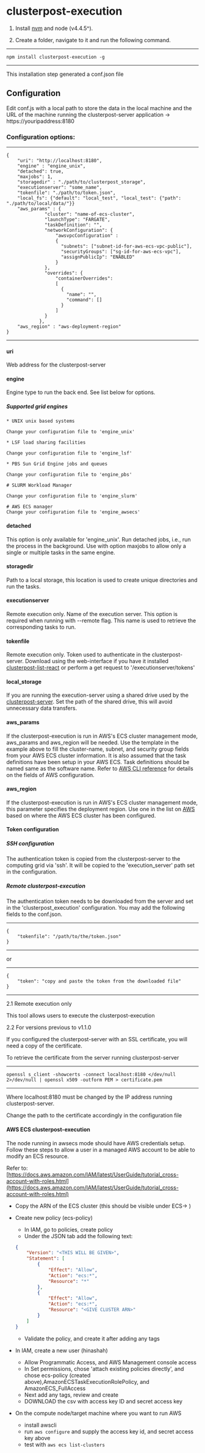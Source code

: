 
# clusterpost-execution

1. Install [nvm](https://github.com/creationix/nvm[nvm) and node (v4.4.5^).

2. Create a folder, navigate to it and run the following command.

----
	npm install clusterpost-execution -g
----

This installation step generated a conf.json file

## Configuration

Edit conf.js with a local path to store the data in the local machine and the URL of the machine running the clusterpost-server application -> https://youripaddress:8180

### Configuration options:
----
	{
		"uri": "http://localhost:8180",
		"engine" : "engine_unix",
		"detached": true,
		"maxjobs": 1,
		"storagedir" : "./path/to/clusterpost_storage",
		"executionserver": "some_name",
		"tokenfile": "./path/to/token.json",
		"local_fs": {"default": "local_test", "local_test": {"path": "./path/to/local/data/"}}
		"aws_params" : {
				  "cluster": "name-of-ecs-cluster",
				  "launchType": "FARGATE",
				  "taskDefinition": "",
				  "networkConfiguration": {
				      "awsvpcConfiguration" :
				      {
				        "subnets": ["subnet-id-for-aws-ecs-vpc-public"],
				        "securityGroups": ["sg-id-for-aws-ecs-vpc"],
				        "assignPublicIp": "ENABLED"
				      }
				  },
				  "overrides": {
				      "containerOverrides":
				      [
				        {
				          "name": "",
				          "command": []
				        }
				      ]
				  }
				},
		"aws_region" : "aws-deployment-region"
	}
----

#### uri

Web address for the clusterpost-server

#### engine

Engine type to run the back end. See list below for options.

##### Supported grid engines

	* UNIX unix based systems

	Change your configuration file to 'engine_unix'

	* LSF load sharing facilities

	Change your configuration file to 'engine_lsf'

	* PBS Sun Grid Engine jobs and queues

	Change your configuration file to 'engine_pbs'

	# SLURM Workload Manager

	Change your configuration file to 'engine_slurm'

	# AWS ECS manager
	Change your configuration file to 'engine_awsecs'

#### detached

This option is only available for 'engine_unix'.
Run detached jobs, i.e., run the process in the background. Use with option maxjobs to allow only a single or multiple tasks in the same engine.

#### storagedir

Path to a local storage, this location is used to create unique directories and run the tasks.

#### executionserver

Remote execution only.
Name of the execution server. This option is required when running with --remote flag.
This name is used to retrieve the corresponding tasks to run.

#### tokenfile

Remote execution only.
Token used to authenticate in the clusterpost-server.
Download using the web-interface if you have it installed [clusterpost-list-react](https://www.npmjs.com/package/clusterpost-list-react) or perform a get request to '/executionserver/tokens'

#### local_storage

If you are running the execution-server using a shared drive used by the [clusterpost-server](https://www.npmjs.com/package/clusterpost-server). Set the path of the shared drive, this
will avoid unnecessary data transfers.

#### aws_params

If the clusterpost-execution is run in AWS's ECS cluster management mode, aws_params and aws_region will be needed. Use the template in the example above to fill the cluster-name, subnet, and security group fields from your AWS ECS cluster information. It is also assumed that the task definitions have been setup in your AWS ECS. Task definitions should be named same as the software name. Refer to [AWS CLI reference](https://docs.aws.amazon.com/cli/latest/reference/ecs/run-task.html) for details on the fields of AWS configuration.

#### aws_region

If the clusterpost-execution is run in AWS's ECS cluster management mode, this parameter specifies the deployment region. Use one in the list on [AWS](https://docs.aws.amazon.com/AmazonECS/latest/userguide/what-is-fargate.html) based on where the AWS ECS cluster has been configured.

#### Token configuration

##### SSH configuration

The authentication token is copied from the clusterpost-server to the computing grid via 'ssh'. It will be copied to the
'execution_server' path set in the configuration.

##### Remote clusterpost-execution

The authentication token needs to be downloaded from the server and set in the 'clusterpost_execution' configuration.
You may add the following fields to the conf.json.

----
	{
		"tokenfile": "/path/to/the/token.json"
	}
----

or

----
	{
		"token": "copy and paste the token from the downloaded file"
	}
----


2.1 Remote execution only

This tool allows users to execute the clusterpost-execution

2.2 For versions previous to v1.1.0

If you configured the clusterpost-server with an SSL certificate, you will need a copy of the certificate.

To retrieve the certificate from the server running clusterpost-server

----
	openssl s_client -showcerts -connect localhost:8180 </dev/null 2>/dev/null | openssl x509 -outform PEM > certificate.pem
----

Where localhost:8180 must be changed by the IP address running clusterpost-server.

Change the path to the certificate accordingly in the configuration file

#### AWS ECS clusterpost-execution

The node running in awsecs mode should have AWS credentials setup. Follow these steps to allow a user in a managed AWS account to be able to modify an ECS resource.

Refer to: [https://docs.aws.amazon.com/IAM/latest/UserGuide/tutorial_cross-account-with-roles.html](https://docs.aws.amazon.com/IAM/latest/UserGuide/tutorial_cross-account-with-roles.html)

- Copy the ARN of the ECS cluster (this should be visible under ECS→ <cluster name> )
- Create new policy (ecs-policy)
    - In IAM, go to policies, create policy
    - Under the JSON tab add the following text:

    ```json
    {
        "Version": "<THIS WILL BE GIVEN>",
        "Statement": [
            {
                "Effect": "Allow",
                "Action": "ecs:*",
                "Resource": "*"
            },
            {
                "Effect": "Allow",
                "Action": "ecs:*",
                "Resource": "<GIVE CLUSTER ARN>"
            }
        ]
    }
    ```

    - Validate the policy, and create it after adding any tags
- In IAM, create a new user (hinashah)
    - Allow Programmatic Access, and AWS Management console access
    - In Set permissions, chose 'attach existing policies directly', and chose ecs-policy (created above),AmazonECSTaskExecutionRolePolicy, and AmazonECS_FullAccess
    - Next add any tags, review and create
    - DOWNLOAD the csv with access key ID and secret access key
- On the compute node/target machine where you want to run AWS
    - install awscli
    - run `aws configure` and supply the access key id, and secret access key above
    - test with `aws ecs list-clusters`
